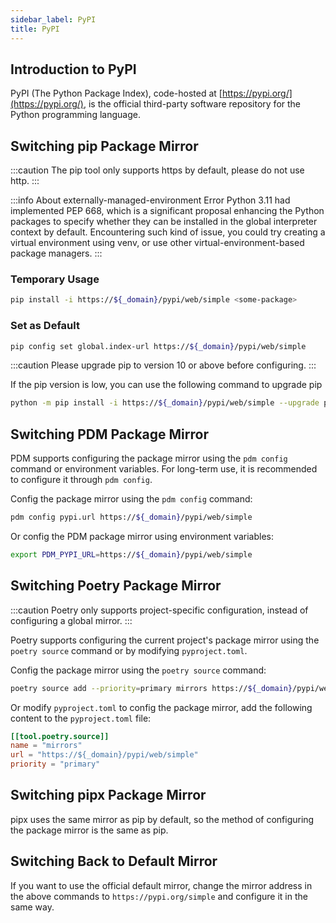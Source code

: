 ```yaml
---
sidebar_label: PyPI
title: PyPI
---
```


## Introduction to PyPI

PyPI (The Python Package Index), code-hosted at [https://pypi.org/](https://pypi.org/), is the official third-party software repository for the Python programming language.

## Switching pip Package Mirror

:::caution
The pip tool only supports https by default, please do not use http.
:::

:::info About externally-managed-environment Error
Python 3.11 had implemented PEP 668, which is a significant proposal enhancing the Python packages to specify whether they can be installed in the global interpreter context by default.
Encountering such kind of issue, you could try creating a virtual environment using venv, or use other virtual-environment-based package managers.
:::

### Temporary Usage

```bash varcode
pip install -i https://${_domain}/pypi/web/simple <some-package>
```

### Set as Default

```bash varcode
pip config set global.index-url https://${_domain}/pypi/web/simple
```

:::caution
Please upgrade pip to version 10 or above before configuring.
:::

If the pip version is low, you can use the following command to upgrade pip
```bash varcode
python -m pip install -i https://${_domain}/pypi/web/simple --upgrade pip
```

## Switching PDM Package Mirror

PDM supports configuring the package mirror using the `pdm config` command or environment variables. For long-term use, it is recommended to configure it through `pdm config`.

Config the package mirror using the `pdm config` command:
```bash varcode
pdm config pypi.url https://${_domain}/pypi/web/simple
```

Or config the PDM package mirror using environment variables:
```bash varcode
export PDM_PYPI_URL=https://${_domain}/pypi/web/simple
```

## Switching Poetry Package Mirror

:::caution
Poetry only supports project-specific configuration, instead of configuring a global mirror.
:::

Poetry supports configuring the current project's package mirror using the `poetry source` command or by modifying `pyproject.toml`.

Config the package mirror using the `poetry source` command:
```bash varcode
poetry source add --priority=primary mirrors https://${_domain}/pypi/web/simple
```

Or modify `pyproject.toml` to config the package mirror, add the following content to the `pyproject.toml` file:
```toml varcode
[[tool.poetry.source]]
name = "mirrors"
url = "https://${_domain}/pypi/web/simple"
priority = "primary"
```

## Switching pipx Package Mirror

pipx uses the same mirror as pip by default, so the method of configuring the package mirror is the same as pip.

## Switching Back to Default Mirror

If you want to use the official default mirror, change the mirror address in the above commands to `https://pypi.org/simple` and configure it in the same way.
